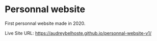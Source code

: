 # Personnal website

First personnal website made in 2020.

Live Site URL: https://audreybelhoste.github.io/personnal-website-v1/
